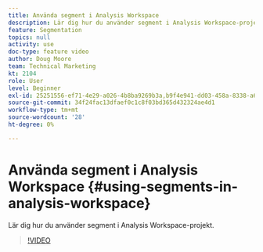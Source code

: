 ```yaml
---
title: Använda segment i Analysis Workspace
description: Lär dig hur du använder segment i Analysis Workspace-projekt.
feature: Segmentation
topics: null
activity: use
doc-type: feature video
author: Doug Moore
team: Technical Marketing
kt: 2104
role: User
level: Beginner
exl-id: 25251556-ef71-4e29-a026-4b8ba9269b3a,b9f4e941-dd03-458a-8338-a6a19244e588
source-git-commit: 34f24fac13dfaef0c1c8f03bd365d432324ae4d1
workflow-type: tm+mt
source-wordcount: '28'
ht-degree: 0%

---
```


# Använda segment i Analysis Workspace {#using-segments-in-analysis-workspace}

Lär dig hur du använder segment i Analysis Workspace-projekt.

>[!VIDEO](https://video.tv.adobe.com/v/23977/?quality=12)
